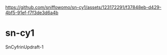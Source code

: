 
https://github.com/sniffowomo/sn-cy1/assets/123172291/f37848eb-d429-4bf5-91ef-f7f3de3d6a4b

# sn-cy1
SnCyfrinUpdraft-1
